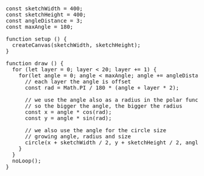 <pre>const sketchWidth = 400;
const sketchHeight = 400;
const angleDistance = 3;
const maxAngle = 180;

function setup () {
  createCanvas(sketchWidth, sketchHeight);
}

function draw () {
  for (let layer = 0; layer < 20; layer += 1) {
    for(let angle = 0; angle < maxAngle; angle += angleDistance) {
      // each layer the angle is offset
      const rad = Math.PI / 180 * (angle + layer * 2);

      // we use the angle also as a radius in the polar function
      // so the bigger the angle, the bigger the radius
      const x = angle * cos(rad);
      const y = angle * sin(rad);

      // we also use the angle for the circle size
      // growing angle, radius and size
      circle(x + sketchWidth / 2, y + sketchHeight / 2, angle / 100);
    }
  }
  noLoop();
}</pre>